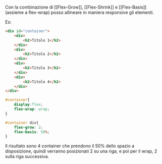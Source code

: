 Con la combinazione di [[Flex-Grow]], [[Flex-Shrink]] e [[Flex-Basis]] (assieme a flex-wrap) posso allineare in maniera responsive gli elementi.

Es:
```html
<div id="container">
	<div>
		<h2>Titolo 1</h2>
	</div>
	<div>
		<h2>Titolo 2</h2>
	</div>
	<div>
		<h2>Titolo 3</h2>
	</div>
	<div>
		<h2>Titolo 4</h2>
	</div>
</div>
```

```css
#container{
	display:flex;
	flex-wrap: wrap;
}

#container div{
	flex-grow: 2;
	flex-basis: 50%;
}
```

Il risultato sono 4 container che prendono il 50% dello spazio a disposizione, quindi verranno posizionati 2 su una riga, e poi per il wrap, 2 sulla riga successiva.